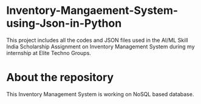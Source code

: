 # Inventory-Mangaement-System-using-Json-in-Python
This project includes all the codes and JSON files used in the AI/ML Skill India Scholarship Assignment on Inventory Management System during my internship at Elite Techno Groups.

# About the repository
This Inventory Management System is working on NoSQL based database.

